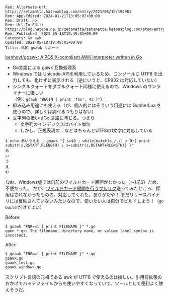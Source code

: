 ```header
Rem: Alternate-Url: https://zetamatta.hatenablog.com/entry/2021/05/18/194901
Rem: App-Edited: 2024-01-21T13:05:07+09:00
Rem: Draft: no
Rem: Url-To-Edit: https://blog.hatena.ne.jp/zetamatta/zetamatta.hatenablog.com/atom/entry/26006613765371371
Rem: Published: 2021-05-18T19:49:01+09:00
Category: Go awk
Updated: 2021-05-18T19:49:01+09:00
Title: 私的 goawk リポート
```
[benhoyt/goawk: A POSIX-compliant AWK interpreter written in Go](https://github.com/benhoyt/goawk)

- Go言語による gawk 互換処理系
- Windows では Unicode-APIを利用しているため、コンソールに UTF8 を出力しても、化けずに表示される（逆にいうと、CP932 は対応していない）
- シングルクォートをダブルクォート同様に使えるので、Windows のワンライナーに優しい  
（例：`goawk "BEGIN { print 'foo', 42 }"`）
- 組み込み用途にも使える（が、個人的にはそういう用途には GopherLua を使うので、詳しくは調べるつもりはない）
- 文字列の扱いはGo 言語に準じる。つまり
    - 文字列のインデックスはバイト単位
    - しかし、正規表現の `.` などはちゃんとUTF8の1文字に対応している

```
$ echo あいうえお | goawk "{ s=$0 ; while(match(s,/./) > 0){ print substr(s,RSTART,RLENGTH) ; s=substr(s,RSTART+RLENGTH)} }"
あ
い
う
え
お
```

なお、Windows版では自前のワイルドカード展開がなかった（～1.7.0）ため、不便だった。
だが、[ワイルドカード展開を行うプルリク](https://github.com/benhoyt/goawk/pull/54)送ってみたところ、採用はされなかったものの、対応してくれた。ありがたや！
まだリリースバイナリには反映されていないみたいなので、使いたい人は自分でビルドしよう！（`go build` だけでよい）

Before:

```
$ goawk "FNR==1 { print FILENAME }" *.go
open *.go: The filename, directory name, or volume label syntax is incorrect.
```

After:

```
$ goawk "FNR==1 { print FILENAME }" *.go
goawk.go
goawk_test.go
goawk_windows.go
```

スクリプト言語の元祖である awk が UTF8 で使えるのは嬉しい。引用符拡張のおかげでバッチファイルからも使いやすくなっていて、ツールとして便利よく使えそうだ。
